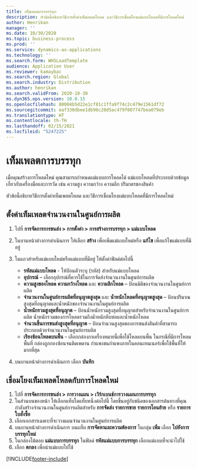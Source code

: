 ```yaml
---
title: เท็มเพลตการบรรทุก
description: หัวข้อนี้อธิบายวิธีการตั้งค่าเท็มเพลตโหลด และวิธีการเชื่อมโยงแม่แบบโหลดที่มีการโหลดใหม่
author: Henrikan
manager: ''
ms.date: 10/30/2020
ms.topic: business-process
ms.prod: ''
ms.service: dynamics-ax-applications
ms.technology: ''
ms.search.form: WHSLoadTemplate
audience: Application User
ms.reviewer: kamaybac
ms.search.region: Global
ms.search.industry: Distribution
ms.author: henrikan
ms.search.validFrom: 2020-10-30
ms.dyn365.ops.version: 10.0.15
ms.openlocfilehash: 80004b5d22e1cf81c1ffa9f74c2c479e1561df72
ms.sourcegitcommit: eaf330dbee1db96c20d5ac479f007747bea079eb
ms.translationtype: HT
ms.contentlocale: th-TH
ms.lasthandoff: 02/15/2021
ms.locfileid: "5247225"
---
```

# <a name="load-templates"></a>เท็มเพลตการบรรทุก

เมื่อคุณสร้างการโหลดใหม่ คุณสามารถกำหนดแม่แบบการโหลดได้ แม่แบบโหลดที่ประกอบด้วยข้อมูลเกี่ยวกับเครื่องมือและการวัด เช่น ความสูง ความกว้าง ความลึก ปริมาตรของสินค้า

หัวข้อนี้อธิบายวิธีการตั้งค่าเท็มเพลตโหลด และวิธีการเชื่อมโยงแม่แบบโหลดที่มีการโหลดใหม่

## <a name="set-up-a-load-template"></a>ตั้งค่าเท็มเพลตจำนวนงานในศูนย์การผลิต

1. ไปที่ **การจัดการการขนส่ง \> การตั้งค่า \> การสร้างการบรรทุก \> แม่แบบโหลด**
1. ในบานหน้าต่างการดำเนินการ ให้เลือก **สร้าง** เพื่อเพิ่มแม่แบบใหม่หรือ **แก้ไข** เพื่อแก้ไขแม่แบบที่มีอยู่
1. ในแถวสำหรับแม่แบบใหม่หรือแม่แบบที่มีอยู่ ให้ตั้งค่าฟิลด์ต่อไปนี้

    - **รหัสแม่แบบโหลด** - ให้ป้อนตัวระบุ (รหัส) สำหรับแม่แบบโหลด
    - **อุปกรณ์** – เลือกอุปกรณ์ที่ควรใช้ในการจัดส่งจำนวนงานในศูนย์การผลิต
    - **ความสูงของโหลด** **ความกว้างโหลด** และ **ความลึกโหลด** – ป้อนมิติของจำนวนงานในศูนย์การผลิต
    - **จำนวนงานในศูนย์การผลิตที่อนุญาตสูงสุด** และ **น้ำหนักโหลดที่อนุญาตสูงสุด** – ป้อนปริมาณสูงสุดที่อนุญาตและน้ำหนักของจำนวนงานในศูนย์การผลิต
    - **น้ำหนักรวมสูงสุดที่อนุญาต** – ป้อนน้ำหนักรวมสูงสุดที่อนุญาตสำหรับจำนวนงานในศูนย์การผลิต น้ำหนักรวมของการโหลดรวมถึงน้ำหนักหีบห่อและน้ำหนักโหลด
    - **จำนวนชิ้นการขนส่งสูงสุดที่อนุญาต** – ป้อนจำนวนสูงสุดของการขนส่งสินค้าที่สามารถประกอบด้วยจำนวนงานในศูนย์การผลิต
    - **เรียงซ้อนโหลดบนพื้น** - เลือกกล่องกาเครื่องหมายนี้เพื่อใช้โหลดบนพื้น ในกรณีที่มีการโหลดพื้นที่ กล่องถูกกองซ้อนจนติดเพดาน กำแพงชนกำแพงภายในคอนเทนเนอร์เพื่อใช้พื้นที่ให้มากที่สุด

1. บนบานหน้าต่างการดำเนินการ เลือก **บันทึก**

## <a name="associate-a-load-template-with-a-new-load"></a>เชื่อมโยงเท็มเพลตโหลดกับการโหลดใหม่

1. ไปที่ **การจัดการการขนส่ง \> การวางแผน \> เวิร์กเบนช์การวางแผนการบรรทุก**
1. ในส่วนบนของหน้า ให้เลือกแท็บใดแท็บหนึ่งต่อไปนี้ โดยขึ้นอยู่กับชนิดของเอกสารต้นทางที่คุณกำลังสร้างจำนวนงานในศูนย์การผลิตสำหรับ **การจัดส่ง** **รายการขาย** **รายการโอนย้าย** หรือ **รายการใบสั่งซื้อ** 
1. เลือกเอกสารเฉพาะที่จะวางแผนจำนวนงานในศูนย์การผลิต
1. บนบานหน้าต่างการดำเนินการ บนแท็บ **การจัดหาและความต้องการ** ในกลุ่ม **เพิ่ม** เลือก **ไปยังการบรรทุกใหม่**
1. ในกล่องโต้ตอบ **แม่แบบการบรรทุก** ในฟิลด์ **รหัสแม่แบบการบรรทุก** เลือกแม่แบบที่จะนำไปใช้
1. เลือก **ตกลง** เพื่อนำแม่แบบไปใช้


[!INCLUDE[footer-include](../../../includes/footer-banner.md)]
